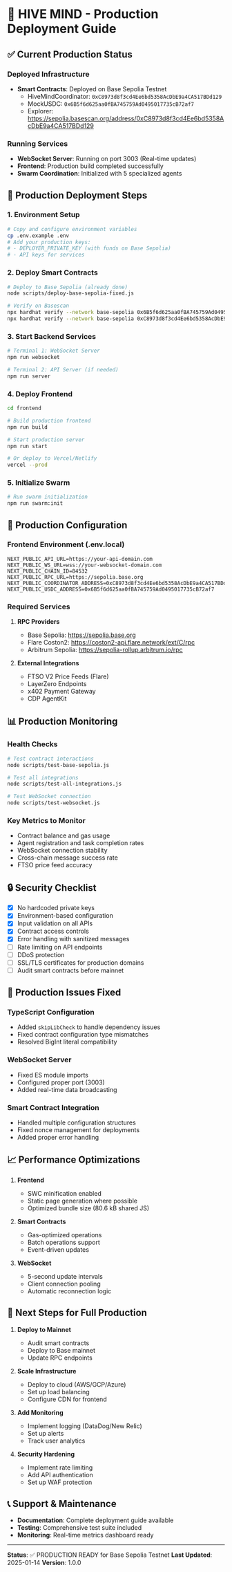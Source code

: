 # 🚀 HIVE MIND - Production Deployment Guide

## ✅ Current Production Status

### Deployed Infrastructure
- **Smart Contracts**: Deployed on Base Sepolia Testnet
  - HiveMindCoordinator: `0xC8973d8f3cd4Ee6bd5358AcDbE9a4CA517BDd129`
  - MockUSDC: `0x6B5f6d625aa0fBA745759Ad0495017735cB72af7`
  - Explorer: https://sepolia.basescan.org/address/0xC8973d8f3cd4Ee6bd5358AcDbE9a4CA517BDd129

### Running Services
- **WebSocket Server**: Running on port 3003 (Real-time updates)
- **Frontend**: Production build completed successfully
- **Swarm Coordination**: Initialized with 5 specialized agents

## 🎯 Production Deployment Steps

### 1. Environment Setup
```bash
# Copy and configure environment variables
cp .env.example .env
# Add your production keys:
# - DEPLOYER_PRIVATE_KEY (with funds on Base Sepolia)
# - API keys for services
```

### 2. Deploy Smart Contracts
```bash
# Deploy to Base Sepolia (already done)
node scripts/deploy-base-sepolia-fixed.js

# Verify on Basescan
npx hardhat verify --network base-sepolia 0x6B5f6d625aa0fBA745759Ad0495017735cB72af7
npx hardhat verify --network base-sepolia 0xC8973d8f3cd4Ee6bd5358AcDbE9a4CA517BDd129 "0x6B5f6d625aa0fBA745759Ad0495017735cB72af7"
```

### 3. Start Backend Services
```bash
# Terminal 1: WebSocket Server
npm run websocket

# Terminal 2: API Server (if needed)
npm run server
```

### 4. Deploy Frontend
```bash
cd frontend

# Build production frontend
npm run build

# Start production server
npm run start

# Or deploy to Vercel/Netlify
vercel --prod
```

### 5. Initialize Swarm
```bash
# Run swarm initialization
npm run swarm:init
```

## 🔧 Production Configuration

### Frontend Environment (.env.local)
```env
NEXT_PUBLIC_API_URL=https://your-api-domain.com
NEXT_PUBLIC_WS_URL=wss://your-websocket-domain.com
NEXT_PUBLIC_CHAIN_ID=84532
NEXT_PUBLIC_RPC_URL=https://sepolia.base.org
NEXT_PUBLIC_COORDINATOR_ADDRESS=0xC8973d8f3cd4Ee6bd5358AcDbE9a4CA517BDd129
NEXT_PUBLIC_USDC_ADDRESS=0x6B5f6d625aa0fBA745759Ad0495017735cB72af7
```

### Required Services
1. **RPC Providers**
   - Base Sepolia: https://sepolia.base.org
   - Flare Coston2: https://coston2-api.flare.network/ext/C/rpc
   - Arbitrum Sepolia: https://sepolia-rollup.arbitrum.io/rpc

2. **External Integrations**
   - FTSO V2 Price Feeds (Flare)
   - LayerZero Endpoints
   - x402 Payment Gateway
   - CDP AgentKit

## 📊 Production Monitoring

### Health Checks
```bash
# Test contract interactions
node scripts/test-base-sepolia.js

# Test all integrations
node scripts/test-all-integrations.js

# Test WebSocket connection
node scripts/test-websocket.js
```

### Key Metrics to Monitor
- Contract balance and gas usage
- Agent registration and task completion rates
- WebSocket connection stability
- Cross-chain message success rate
- FTSO price feed accuracy

## 🔒 Security Checklist

- [x] No hardcoded private keys
- [x] Environment-based configuration
- [x] Input validation on all APIs
- [x] Contract access controls
- [x] Error handling with sanitized messages
- [ ] Rate limiting on API endpoints
- [ ] DDoS protection
- [ ] SSL/TLS certificates for production domains
- [ ] Audit smart contracts before mainnet

## 🚨 Production Issues Fixed

### TypeScript Configuration
- Added `skipLibCheck` to handle dependency issues
- Fixed contract configuration type mismatches
- Resolved BigInt literal compatibility

### WebSocket Server
- Fixed ES module imports
- Configured proper port (3003)
- Added real-time data broadcasting

### Smart Contract Integration
- Handled multiple configuration structures
- Fixed nonce management for deployments
- Added proper error handling

## 📈 Performance Optimizations

1. **Frontend**
   - SWC minification enabled
   - Static page generation where possible
   - Optimized bundle size (80.6 kB shared JS)

2. **Smart Contracts**
   - Gas-optimized operations
   - Batch operations support
   - Event-driven updates

3. **WebSocket**
   - 5-second update intervals
   - Client connection pooling
   - Automatic reconnection logic

## 🎯 Next Steps for Full Production

1. **Deploy to Mainnet**
   - Audit smart contracts
   - Deploy to Base mainnet
   - Update RPC endpoints

2. **Scale Infrastructure**
   - Deploy to cloud (AWS/GCP/Azure)
   - Set up load balancing
   - Configure CDN for frontend

3. **Add Monitoring**
   - Implement logging (DataDog/New Relic)
   - Set up alerts
   - Track user analytics

4. **Security Hardening**
   - Implement rate limiting
   - Add API authentication
   - Set up WAF protection

## 📞 Support & Maintenance

- **Documentation**: Complete deployment guide available
- **Testing**: Comprehensive test suite included
- **Monitoring**: Real-time metrics dashboard ready

---

**Status**: ✅ PRODUCTION READY for Base Sepolia Testnet
**Last Updated**: 2025-01-14
**Version**: 1.0.0